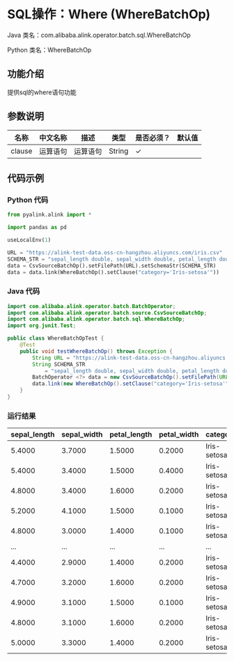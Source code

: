 # SQL操作：Where (WhereBatchOp)
Java 类名：com.alibaba.alink.operator.batch.sql.WhereBatchOp

Python 类名：WhereBatchOp


## 功能介绍
提供sql的where语句功能

## 参数说明
| 名称 | 中文名称 | 描述 | 类型 | 是否必须？ | 默认值 |
| --- | --- | --- | --- | --- | --- |
| clause | 运算语句 | 运算语句 | String | ✓ |  |



## 代码示例
### Python 代码
```python
from pyalink.alink import *

import pandas as pd

useLocalEnv(1)

URL = "https://alink-test-data.oss-cn-hangzhou.aliyuncs.com/iris.csv"
SCHEMA_STR = "sepal_length double, sepal_width double, petal_length double, petal_width double, category string";
data = CsvSourceBatchOp().setFilePath(URL).setSchemaStr(SCHEMA_STR)
data = data.link(WhereBatchOp().setClause("category='Iris-setosa'"))
```
### Java 代码
```java
import com.alibaba.alink.operator.batch.BatchOperator;
import com.alibaba.alink.operator.batch.source.CsvSourceBatchOp;
import com.alibaba.alink.operator.batch.sql.WhereBatchOp;
import org.junit.Test;

public class WhereBatchOpTest {
	@Test
	public void testWhereBatchOp() throws Exception {
		String URL = "https://alink-test-data.oss-cn-hangzhou.aliyuncs.com/iris.csv";
		String SCHEMA_STR
			= "sepal_length double, sepal_width double, petal_length double, petal_width double, category string";
		BatchOperator <?> data = new CsvSourceBatchOp().setFilePath(URL).setSchemaStr(SCHEMA_STR);
		data.link(new WhereBatchOp().setClause("category='Iris-setosa'")).print();
	}
}
```


### 运行结果
sepal_length|sepal_width|petal_length|petal_width|category
------------|-----------|------------|-----------|--------
5.4000|3.7000|1.5000|0.2000|Iris-setosa
5.4000|3.4000|1.5000|0.4000|Iris-setosa
4.8000|3.4000|1.6000|0.2000|Iris-setosa
5.2000|4.1000|1.5000|0.1000|Iris-setosa
4.8000|3.0000|1.4000|0.1000|Iris-setosa
...|...|...|...|...
4.4000|2.9000|1.4000|0.2000|Iris-setosa
4.7000|3.2000|1.6000|0.2000|Iris-setosa
4.9000|3.1000|1.5000|0.1000|Iris-setosa
4.8000|3.1000|1.6000|0.2000|Iris-setosa
5.0000|3.3000|1.4000|0.2000|Iris-setosa

